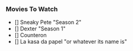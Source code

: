 ### Movies To Watch

- [] Sneaky Pete "Season 2" 
- [] Dexter "Season 1"
- [] Counteron
- [] La kasa da papel "or whatever its name is"
